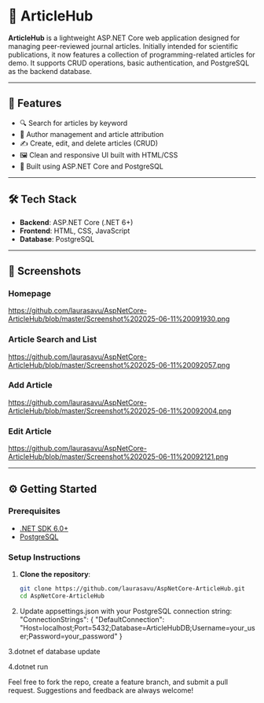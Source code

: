 # 📰 ArticleHub

**ArticleHub** is a lightweight ASP.NET Core web application designed for managing peer-reviewed journal articles. 
Initially intended for scientific publications, it now features a collection of programming-related articles for demo.
It supports CRUD operations, basic authentication, and PostgreSQL as the backend database.

---

## 🚀 Features

- 🔍 Search for articles by keyword
- 🧑 Author management and article attribution
- ✍️ Create, edit, and delete articles (CRUD)
- 🖼️ Clean and responsive UI built with HTML/CSS
- 🧰 Built using ASP.NET Core and PostgreSQL

---

## 🛠️ Tech Stack

- **Backend**: ASP.NET Core (.NET 6+)
- **Frontend**:  HTML, CSS, JavaScript
- **Database**: PostgreSQL


---

## 📸 Screenshots

### Homepage
https://github.com/laurasavu/AspNetCore-ArticleHub/blob/master/Screenshot%202025-06-11%20091930.png

### Article Search and List
https://github.com/laurasavu/AspNetCore-ArticleHub/blob/master/Screenshot%202025-06-11%20092057.png
### Add Article
https://github.com/laurasavu/AspNetCore-ArticleHub/blob/master/Screenshot%202025-06-11%20092004.png
### Edit Article
https://github.com/laurasavu/AspNetCore-ArticleHub/blob/master/Screenshot%202025-06-11%20092121.png

---

## ⚙️ Getting Started

### Prerequisites

- [.NET SDK 6.0+](https://dotnet.microsoft.com/download)
- [PostgreSQL](https://www.postgresql.org/download/)

### Setup Instructions

1. **Clone the repository**:
   ```bash
   git clone https://github.com/laurasavu/AspNetCore-ArticleHub.git
   cd AspNetCore-ArticleHub
2.   Update appsettings.json with your PostgreSQL connection string:
         "ConnectionStrings": {
        "DefaultConnection": "Host=localhost;Port=5432;Database=ArticleHubDB;Username=your_user;Password=your_password"
      }

3.dotnet ef database update

4.dotnet run

Feel free to fork the repo, create a feature branch, and submit a pull request. Suggestions and feedback are always welcome!
